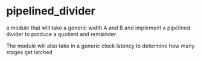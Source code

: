 # pipelined_divider
a module that will take a generic width A and B and implement a pipelined divider to produce a quotient and remainder.

The module will also take in a generic clock latency to determine how many stages get latched
